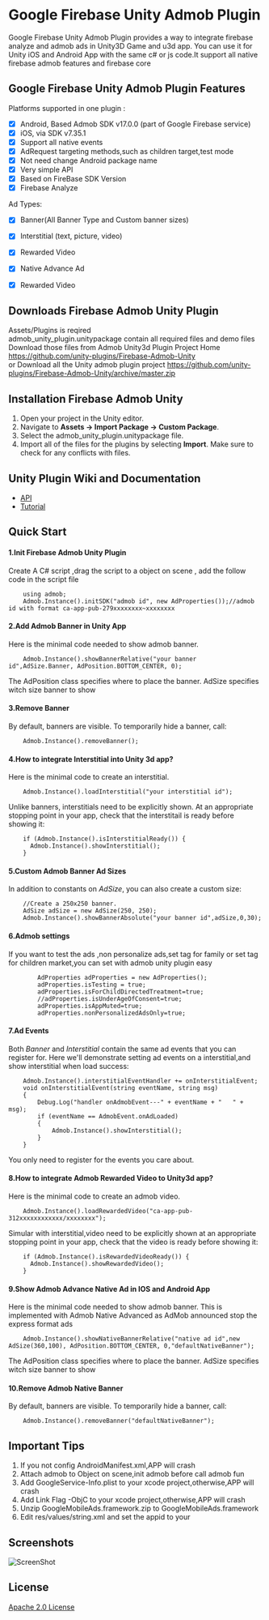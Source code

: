 Google Firebase Unity Admob Plugin
==============================

Google Firebase Unity Admob Plugin provides a way to integrate firebase analyze and admob ads in Unity3D Game and u3d app.
You can use it for Unity iOS and Android App with the same c# or js code.It support all native firebase admob features and firebase core

## Google Firebase Unity Admob Plugin Features
Platforms supported in one plugin :
- [x] Android, Based Admob SDK v17.0.0 (part of Google Firebase service)
- [x] iOS, via SDK v7.35.1
- [x] Support all native events
- [x] AdRequest targeting methods,such as children target,test mode
- [x] Not need change Android package name
- [x] Very simple API
- [x] Based on FireBase SDK Version
- [x] Firebase Analyze

Ad Types:
- [x] Banner(All Banner Type and Custom banner sizes)
- [x] Interstitial (text, picture, video)
- [x] Rewarded Video 
- [x] Native Advance Ad 
- [x] Rewarded Video


## Downloads Firebase Admob Unity Plugin
Assets/Plugins  is reqired     
admob_unity_plugin.unitypackage contain all required files and demo files     
Download those files from Admob Unity3d Plugin Project Home https://github.com/unity-plugins/Firebase-Admob-Unity     
or Download all the Unity admob plugin project https://github.com/unity-plugins/Firebase-Admob-Unity/archive/master.zip    

## Installation Firebase Admob Unity
1. Open your project in the Unity editor.
2. Navigate to **Assets -> Import Package -> Custom Package**.
3. Select the admob_unity_plugin.unitypackage file.
4. Import all of the files for the plugins by selecting **Import**. Make sure
   to check for any conflicts with files.

## Unity Plugin Wiki and Documentation
* [API](https://github.com/unity-plugins/Firebase-Admob-Unity/wiki/Admob-Unity-Plugin-API)
* [Tutorial](https://github.com/unity-plugins/Firebase-Admob-Unity/wiki)

## Quick Start
#### 1.Init Firebase Admob Unity Plugin 
Create A C# script ,drag the script to a object on scene , add the follow code in the script file
```
    using admob;
    Admob.Instance().initSDK("admob id", new AdProperties());//admob id with format ca-app-pub-279xxxxxxxx~xxxxxxxx

```
#### 2.Add Admob Banner in Unity App 
Here is the minimal code needed to show admob banner.
```
    Admob.Instance().showBannerRelative("your banner id",AdSize.Banner, AdPosition.BOTTOM_CENTER, 0);
```

The AdPosition class specifies where to place the banner. AdSize specifies witch size banner to show

#### 3.Remove Banner 
By default, banners are visible. To temporarily hide a banner, call:
```
    Admob.Instance().removeBanner();
```

#### 4.How to integrate Interstitial into Unity 3d app?

Here is the minimal  code to create an interstitial.
```
    Admob.Instance().loadInterstitial("your interstitial id"); 
```
Unlike banners, interstitials need to be explicitly shown. At an appropriate
stopping point in your app, check that the interstitail is ready before
showing it:
```
    if (Admob.Instance().isInterstitialReady()) {
      Admob.Instance().showInterstitial();
    }
```
#### 5.Custom Admob Banner Ad Sizes
In addition to constants on _AdSize_, you can also create a custom size:
```
    //Create a 250x250 banner.
    AdSize adSize = new AdSize(250, 250);
    Admob.Instance().showBannerAbsolute("your banner id",adSize,0,30);
```
#### 6.Admob settings
If you want to test the ads ,non personalize ads,set tag for family or set tag for  children market,you can set with admob unity plugin easy
```
        AdProperties adProperties = new AdProperties();
        adProperties.isTesting = true;
        adProperties.isForChildDirectedTreatment=true;
        //adProperties.isUnderAgeOfConsent=true;
        adProperties.isAppMuted=true;
        adProperties.nonPersonalizedAdsOnly=true;
```
#### 7.Ad Events
Both _Banner_ and _Interstitial_ contain the same ad events that you can
register for. 
Here we'll demonstrate setting ad events on a interstitial,and show interstitial when load success:
```
    Admob.Instance().interstitialEventHandler += onInterstitialEvent;
    void onInterstitialEvent(string eventName, string msg)
    {
        Debug.Log("handler onAdmobEvent---" + eventName + "   " + msg);
        if (eventName == AdmobEvent.onAdLoaded)
        {
            Admob.Instance().showInterstitial();
        }
    }
```
You only need to register for the events you care about.

#### 8.How to integrate Admob Rewarded Video to Unity3d app?

Here is the minimal  code to create an admob video.
```
    Admob.Instance().loadRewardedVideo("ca-app-pub-312xxxxxxxxxxxx/xxxxxxxx"); 
```
Simular with interstitial,video need to be explicitly shown at an appropriate
stopping point in your app, check that the video is ready before
showing it:
```
    if (Admob.Instance().isRewardedVideoReady()) {
      Admob.Instance().showRewardedVideo();
    }
```

#### 9.Show Admob Advance Native Ad in IOS and Android App 
Here is the minimal code needed to show admob banner.
This is implemented with Admob Native Advanced as AdMob announced stop the express format ads 
```
    Admob.Instance().showNativeBannerRelative("native ad id",new AdSize(360,100), AdPosition.BOTTOM_CENTER, 0,"defaultNativeBanner");

```

The AdPosition class specifies where to place the banner. AdSize specifies witch size banner to show

#### 10.Remove Admob Native Banner 
By default, banners are visible. To temporarily hide a banner, call:
```
    Admob.Instance().removeBanner("defaultNativeBanner");
```

## Important Tips
1. If you not config AndroidManifest.xml,APP will crash
2. Attach admob to Object on scene,init admob before call admob fun
3. Add GoogleService-Info.plist to your xcode project,otherwise,APP will crash
4. Add Link Flag -ObjC to your xcode project,otherwise,APP will crash
5. Unzip GoogleMobileAds.framework.zip to GoogleMobileAds.framework
6. Edit res/values/string.xml and set the appid to your    

## Screenshots
![ScreenShot](https://github.com/unity-plugins/Firebase-Admob-Unity/blob/master/doc/android_banner_full.jpg?raw=true) 

## License
[Apache 2.0 License](http://www.apache.org/licenses/LICENSE-2.0.html)